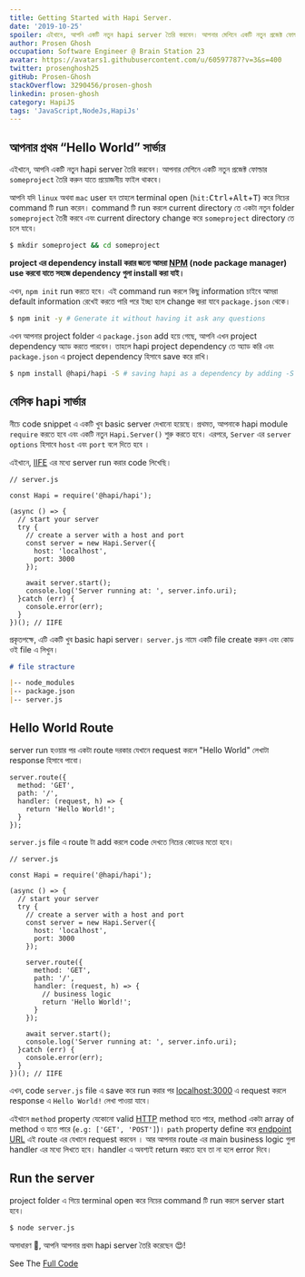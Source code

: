 ```yaml
---
title: Getting Started with Hapi Server.
date: '2019-10-25'
spoiler: এইখানে, আপনি একটি নতুন hapi server তৈরি করবেন। আপনার মেশিনে একটি নতুন প্রজেক্ট ফোল্ডার someproject তৈরি করুন যাতে প্রয়োজনীয় ফাইল থাকবে।
author: Prosen Ghosh
occupation: Software Engineer @ Brain Station 23
avatar: https://avatars1.githubusercontent.com/u/60597787?v=3&s=400
twitter: prosenghosh25
gitHub: Prosen-Ghosh
stackOverflow: 3290456/prosen-ghosh
linkedin: prosen-ghosh
category: HapiJS
tags: 'JavaScript,NodeJs,HapiJs'
---
```


## আপনার প্রথম “Hello World” সার্ভার

এইখানে, আপনি একটি নতুন hapi server তৈরি করবেন। আপনার মেশিনে একটি নতুন প্রজেক্ট ফোল্ডার `someproject` তৈরি করুন যাতে প্রয়োজনীয় ফাইল থাকবে।


আপনি যদি `linux` অথবা `mac` user হন তাহলে terminal open (`hit:`<kbd>Ctrl</kbd>+<kbd>Alt</kbd>+<kbd>T</kbd>) করে নিচের command টি run করেন। command টি run করলে current directory তে একটা নতুন folder `someproject` তৈরী করবে এবং current directory change করে `someproject` directory তে চলে যাবে।
```bash
$ mkdir someproject && cd someproject
```

**project এর dependency install করার জন্যে আমরা [NPM] (node package manager) use করবো যাতে সহজে dependency গুলা install করা যাই।**

এখন, `npm init` run করতে হবে। এই command run করলে কিছু information চাইবে আমরা default information রেখেই করতে পারি পরে ইচ্ছা হলে change করা যাবে `package.json` থেকে। 
```bash
$ npm init -y # Generate it without having it ask any questions
```

এখন আপনার project folder এ `package.json` add হয়ে গেছে, আপনি এখন project dependency অ্যাড করতে পারবেন। তাহলে hapi project dependency তে অ্যাড করি এবং `package.json` এ project dependency হিসাবে save করে রাখি।

```bash
$ npm install @hapi/hapi -S # saving hapi as a dependency by adding -S to npm i
```

## বেসিক hapi সার্ভার

নীচে code snippet এ একটি খুব basic server দেখানো হয়েছে। প্রথমত, আপনাকে hapi module `require` করতে হবে এবং একটি নতুন `Hapi.Server()` শুরু করতে হবে। এরপরে, `Server` এর `server options` হিসাবে `host` এবং `port` বলে দিতে হবে ।


এইখানে, [IIFE] এর মধ্যে server run করার code লিখেছি। 

```js{10,11}
// server.js

const Hapi = require('@hapi/hapi');

(async () => {  
  // start your server
  try {
    // create a server with a host and port
    const server = new Hapi.Server({  
      host: 'localhost',
      port: 3000
    });

    await server.start();
    console.log('Server running at: ', server.info.uri);
  }catch (err) {
    console.error(err);
  }
})(); // IIFE
```
প্রকৃতপক্ষে, এটি একটি খুব basic hapi server। `server.js` নামে একটি file create করুন এবং কোড ওই file এ লিখুন।
```markdown
# file stracture

|-- node_modules
|-- package.json
|-- server.js
```
## Hello World Route

server run হওয়ার পর একটা route দরকার যেখানে request করলে "Hello World" লেখাটা response হিসাবে পাবো। 

```js{1,5}
server.route({
  method: 'GET',
  path: '/',
  handler: (request, h) => {
    return 'Hello World!';
  }
});
```

`server.js` file এ route টা add করলে code দেখতে নিচের কোডের মতো হবে। 

```js{14,15,16,17,18,19,20,21}
// server.js

const Hapi = require('@hapi/hapi');

(async () => {  
  // start your server
  try {
    // create a server with a host and port
    const server = new Hapi.Server({  
      host: 'localhost',
      port: 3000
    });

    server.route({
      method: 'GET',
      path: '/',
      handler: (request, h) => {
        // business logic
        return 'Hello World!';
      }
    });

    await server.start();
    console.log('Server running at: ', server.info.uri);
  }catch (err) {
    console.error(err);
  }
})(); // IIFE
```
এখন, code `server.js` file এ save করে run করার পর [localhost:3000](localhost:3000) এ request করলে response এ `Hello World!` লেখা পাওয়া যাবে।

এইখানে `method` property যেকোনো valid [HTTP] method হতে পারে, method একটা array of method ও হতে পারে (`e.g: ['GET', 'POST']`)। `path` property define করে [endpoint URL] এই route এর যেখানে request করবেন । আর আপনার route এর main business logic গুলা handler এর মধ্যে লিখতে হবে। handler এ অবশ্যই return করতে হবে তা না হলে error দিবে। 

## Run the server

project folder এ গিয়ে terminal open করে নিচের command টি run করলে server start হবে। 

```bash
$ node server.js
```

অসাধারণ 🎉, আপনি আপনার প্রথম hapi server তৈরি করেছেন 😍!

See The [Full Code]

[HTTP]: <https://developer.mozilla.org/en-US/docs/Web/HTTP/Methods>
[endpoint URL]: <https://stackoverflow.com/a/18768849/3290456>
[NPM]: <https://www.npmjs.com/>
[IIFE]: <https://developer.mozilla.org/en-US/docs/Glossary/IIFE>
[Full Code]: <https://gist.github.com/Prosen-Ghosh/2d27eb4f6913032be2b3578092187841>